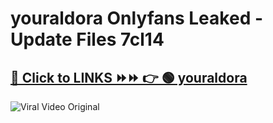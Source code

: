 
 # youraldora Onlyfans Leaked - Update Files 7cl14

## <h2><a href="https://clipsfans.com/youraldora&ref=git">🔗 Click to LINKS ⏩⏩ 👉 🟢 youraldora </a></h2>

<a href="https://clipsfans.com/youraldora&ref=git" rel="nofollow" data-target="animated-image.originalLink"><img src="https://i.ibb.co.com/xMMVF88/686577567.gif" alt="Viral Video Original" style="max-width: 100%; display: inline-block;" data-target="animated-image.originalImage"></a>

